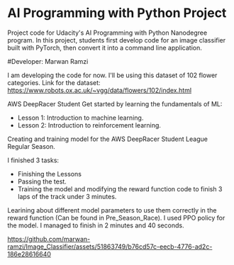 # AI Programming with Python Project

Project code for Udacity's AI Programming with Python Nanodegree program. In this project, students first develop code for an image classifier built with PyTorch, then convert it into a command line application.

#Developer: Marwan Ramzi

I am developing the code for now. I'll be using this dataset of 102 flower categories.
Link for the dataset: https://www.robots.ox.ac.uk/~vgg/data/flowers/102/index.html

AWS DeepRacer Student
Get started by learning the fundamentals of ML:
- Lesson 1: Introduction to machine learning.
- Lesson 2: Introduction to reinforcement learning.

Creating and training model for the AWS DeepRacer Student League Regular Season.

I finished 3 tasks:
- Finishing the Lessons
- Passing the test.
- Training the model and modifying the reward function code to finish 3 laps of the track under 3 minutes.

Learining about different model parameters to use them correctly in the reward function (Can be found in Pre_Season_Race).
I used PPO policy for the model.
I managed to finish in 2 minutes and 40 seconds.

https://github.com/marwan-ramzi/Image_Classifier/assets/51863749/b76cd57c-eecb-4776-ad2c-186e28616640

